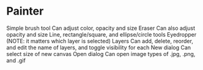 # Painter


Simple brush tool
Can adjust color, opacity and size
Eraser
Can also adjust opacity and size
Line, rectangle/square, and ellipse/circle tools
Eyedropper (NOTE: it matters which layer is selected)
Layers
Can add, delete, reorder, and edit the name of layers, and toggle visibility for each
New dialog
Can select size of new canvas
Open dialog
Can open image types of .jpg, .png, and .gif
